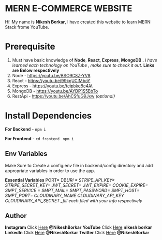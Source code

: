 # MERN E-COMMERCE WEBSITE

Hi! My name is **Nikesh Borkar**, I have created this website to learn MERN Stack frome YouTube.

# Prerequisite

1.  Must have basic knowledge of **Node**, **React**, **Express**, **MongoDB** . _I have learned each technology on YouTube , make sure to check it out_. **Links are Below respectively**
2.  Node - https://youtu.be/BSO9C8Z-YV8
3.  React - https://youtu.be/99kgUCIMboY
4.  Express - https://youtu.be/teipbke8c4A\
5.  MongoDB - https://youtu.be/AYDP1S5BbTo
6.  RestApi - https://youtu.be/AhCSfuG9Jxw _(optional)_

# Install Dependencies

**For Backend** - `npm i`

**For Frontend** - `cd frontend` ` npm i`

## Env Variables

Make Sure to Create a config.env file in backend/config directory and add appropriate variables in order to use the app.

**Essential Variables**
PORT=
DB*URI =
STRIPE_API_KEY=
STRIPE_SECRET_KEY=
JWT_SECRET=
JWT_EXPIRE=
COOKIE_EXPIRE=
SMPT_SERVICE =
SMPT_MAIL=
SMPT_PASSWORD=
SMPT_HOST=
SMPT_PORT=
CLOUDINARY_NAME
CLOUDINARY_API_KEY
CLOUDINARY_API_SECRET
\_fill each filed with your info respectively*

## Author

**Instagram** Click [Here](https://instagram.com/devloper_nikesh) **@NikeshBorkar**
**YouTube** Click [Here](https://www.youtube.com/channel/UCzmS4yYED1RoHfwAXrOocuQ/) **nikesh borkar**
**LinkedIn** Click [Here](https://in.linkedin.com/in/meabhisingh) **@NikeshBorkar**
**Twitter** Click [Here](https://twitter.com/nikeshborkar8) **@NikeshBorkar**
